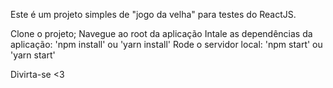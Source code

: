 Este é um projeto simples de "jogo da velha" para testes do ReactJS. 

Clone o projeto;
Navegue ao root da aplicação
Intale as dependências da aplicação: 'npm install' ou 'yarn install'
Rode o servidor local: 'npm start' ou 'yarn start'

Divirta-se <3
